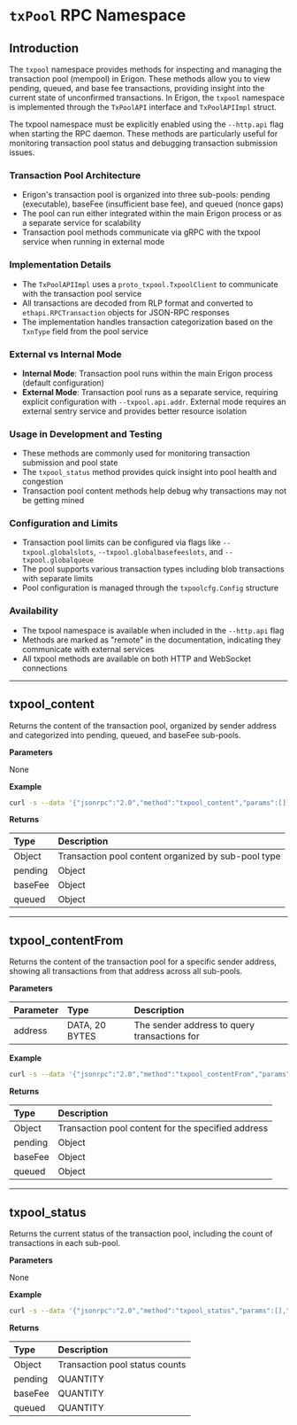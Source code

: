 # `txPool` RPC Namespace

## Introduction

The `txpool` namespace provides methods for inspecting and managing the transaction pool (mempool) in Erigon. These methods allow you to view pending, queued, and base fee transactions, providing insight into the current state of unconfirmed transactions. In Erigon, the `txpool` namespace is implemented through the `TxPoolAPI` interface and `TxPoolAPIImpl` struct.

The txpool namespace must be explicitly enabled using the `--http.api` flag when starting the RPC daemon. These methods are particularly useful for monitoring transaction pool status and debugging transaction submission issues.

### Transaction Pool Architecture
- Erigon's transaction pool is organized into three sub-pools: pending (executable), baseFee (insufficient base fee), and queued (nonce gaps)
- The pool can run either integrated within the main Erigon process or as a separate service for scalability
- Transaction pool methods communicate via gRPC with the txpool service when running in external mode

### Implementation Details
- The `TxPoolAPIImpl` uses a `proto_txpool.TxpoolClient` to communicate with the transaction pool service
- All transactions are decoded from RLP format and converted to `ethapi.RPCTransaction` objects for JSON-RPC responses
- The implementation handles transaction categorization based on the `TxnType` field from the pool service

### External vs Internal Mode
- **Internal Mode**: Transaction pool runs within the main Erigon process (default configuration)
- **External Mode**: Transaction pool runs as a separate service, requiring explicit configuration with `--txpool.api.addr`. External mode requires an external sentry service and provides better resource isolation

### Usage in Development and Testing
- These methods are commonly used for monitoring transaction submission and pool state
- The `txpool_status` method provides quick insight into pool health and congestion
- Transaction pool content methods help debug why transactions may not be getting mined

### Configuration and Limits
- Transaction pool limits can be configured via flags like `--txpool.globalslots`, `--txpool.globalbasefeeslots`, and `--txpool.globalqueue`
- The pool supports various transaction types including blob transactions with separate limits
- Pool configuration is managed through the `txpoolcfg.Config` structure

### Availability
- The txpool namespace is available when included in the `--http.api` flag
- Methods are marked as "remote" in the documentation, indicating they communicate with external services
- All txpool methods are available on both HTTP and WebSocket connections

---

## **txpool_content**

Returns the content of the transaction pool, organized by sender address and categorized into pending, queued, and baseFee sub-pools.

**Parameters**

None

**Example**

```bash
curl -s --data '{"jsonrpc":"2.0","method":"txpool_content","params":[],"id":"1"}' -H "Content-Type: application/json" -X POST http://localhost:8545
```

**Returns**

| Type | Description |
| :---- | :---- |
| Object | Transaction pool content organized by sub-pool type |
| pending | Object | Map of sender addresses to their executable transactions |
| baseFee | Object | Map of sender addresses to their non-executable transactions (insufficient base fee) |
| queued | Object | Map of sender addresses to their non-executable transactions (nonce gaps) |

---

## **txpool_contentFrom**

Returns the content of the transaction pool for a specific sender address, showing all transactions from that address across all sub-pools.

**Parameters**

| Parameter | Type | Description |
| :---- | :---- | :---- |
| address | DATA, 20 BYTES | The sender address to query transactions for |

**Example**

```bash
curl -s --data '{"jsonrpc":"2.0","method":"txpool_contentFrom","params":["0xb60e8dd61c5d32be8058bb8eb970870f07233155"],"id":"1"}' -H "Content-Type: application/json" -X POST http://localhost:8545
```

**Returns**

| Type | Description |
| :---- | :---- |
| Object | Transaction pool content for the specified address |
| pending | Object | Map of nonce to transaction for executable transactions |
| baseFee | Object | Map of nonce to transaction for base fee insufficient transactions |
| queued | Object | Map of nonce to transaction for queued transactions |

---

## **txpool_status**

Returns the current status of the transaction pool, including the count of transactions in each sub-pool.

**Parameters**

None

**Example**

```bash
curl -s --data '{"jsonrpc":"2.0","method":"txpool_status","params":[],"id":"1"}' -H "Content-Type: application/json" -X POST http://localhost:8545
```

**Returns**

| Type | Description |
| :---- | :---- |
| Object | Transaction pool status counts |
| pending | QUANTITY | Number of executable transactions |
| baseFee | QUANTITY | Number of transactions with insufficient base fee |
| queued | QUANTITY | Number of queued transactions (nonce gaps) |

